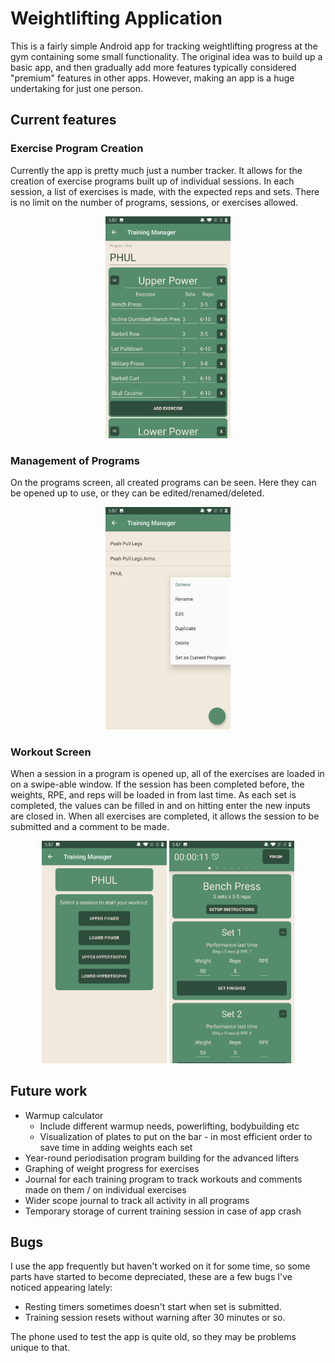 # Weightlifting Application

This is a fairly simple Android app for tracking weightlifting progress at the gym containing some small functionality. The original idea was to build up a basic app, and then gradually add more features typically considered "premium" features in other apps. However, making an app is a huge undertaking for just one person.

## Current features

### Exercise Program Creation

Currently the app is pretty much just a number tracker. It allows for the creation of exercise programs built up of individual sessions. In each session, a list of exercises is made, with the expected reps and sets. There is no limit on the number of programs, sessions, or exercises allowed.

<p align=middle>
<img src=Screenshots/program-creation.jpg alt="program creation screen" width=200>
</p>

### Management of Programs

On the programs screen, all created programs can be seen. Here they can be opened up to use, or they can be edited/renamed/deleted.
<p align=middle>
<img src=Screenshots/program-options.jpg alt="program management screen" width=200>
</p>

### Workout Screen

When a session in a program is opened up, all of the exercises are loaded in on a swipe-able window. If the session has been completed before, the weights, RPE, and reps will be loaded in from last time.  As each set is completed, the values can be filled in and on hitting enter the new inputs are closed in. When all exercises are completed, it allows the session to be submitted and a comment to be made.

<p align=middle>
	<img src=Screenshots/session-selection.jpg alt="session selection screen" width=200>
	<img src=Screenshots/workout-screen.jpg alt="workout screen" width=200>
</p>

## Future work

* Warmup calculator
	* Include different warmup needs, powerlifting, bodybuilding etc
	* Visualization of plates to put on the bar - in most efficient order to save time in adding weights each set
* Year-round periodisation program building for the advanced lifters
* Graphing of weight progress for exercises
* Journal for each training program to track workouts and comments made on them / on individual exercises
* Wider scope journal to track all activity in all programs
* Temporary storage of current training session in case of app crash

## Bugs

I use the app frequently but haven't worked on it for some time, so some parts have started to become depreciated, these are a few bugs I've noticed appearing lately:
* Resting timers sometimes doesn't start when set is submitted.
* Training session resets without warning after 30 minutes or so.

The phone used to test the app is quite old, so they may be problems unique to that.